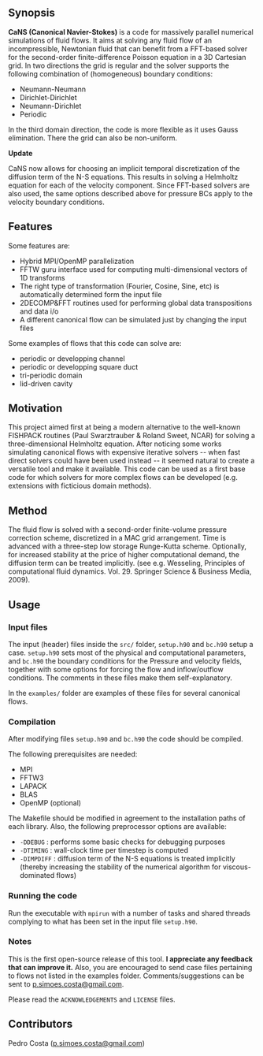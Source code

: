 ## Synopsis

**CaNS (Canonical Navier-Stokes)** is a code for massively parallel numerical simulations of fluid flows. It aims at solving any fluid flow of an incompressible, Newtonian fluid that can benefit from a FFT-based solver for the second-order finite-difference Poisson equation in a 3D Cartesian grid. In two directions the grid is regular and the solver supports the following combination of (homogeneous) boundary conditions:

 * Neumann-Neumann
 * Dirichlet-Dirichlet
 * Neumann-Dirichlet
 * Periodic

In the third domain direction, the code is more flexible as it uses Gauss elimination. There the grid can also be non-uniform.

**Update**

CaNS now allows for choosing an implicit temporal discretization of the diffusion term of the N-S equations. This results in solving a Helmholtz equation for each of the velocity component. Since FFT-based solvers are also used, the same options described above for pressure BCs apply to the velocity boundary conditions.

## Features

Some features are:

 * Hybrid MPI/OpenMP parallelization
 * FFTW guru interface used for computing multi-dimensional vectors of 1D transforms
 * The right type of transformation (Fourier, Cosine, Sine, etc) is automatically determined form the input file
 * 2DECOMP&FFT routines used for performing global data transpositions and data i/o
 * A different canonical flow can be simulated just by changing the input files

Some examples of flows that this code can solve are:

 * periodic or developping channel
 * periodic or developping square duct
 * tri-periodic domain
 * lid-driven cavity

## Motivation

This project aimed first at being a modern alternative to the well-known FISHPACK routines (Paul Swarztrauber & Roland Sweet, NCAR) for solving a three-dimensional Helmholtz equation. After noticing some works simulating canonical flows with expensive iterative solvers -- when fast direct solvers could have been used instead -- it seemed natural to create a versatile tool and make it available. This code can be used as a first base code for which solvers for more complex flows can be developed (e.g. extensions with ficticious domain methods).

## Method

The fluid flow is solved with a second-order finite-volume pressure correction scheme, discretized in a MAC grid arrangement. Time is advanced with a three-step low storage Runge-Kutta scheme. Optionally, for increased stability at the price of higher computational demand, the diffusion term can be treated implicitly. (see e.g. Wesseling, Principles of computational fluid dynamics. Vol. 29. Springer Science & Business Media, 2009).

## Usage

### Input files

The input (header) files inside the `src/` folder, `setup.h90` and `bc.h90` setup a case. `setup.h90` sets most of the physical and computational parameters, and `bc.h90` the boundary conditions for the Pressure and velocity fields, together with some options for forcing the flow and inflow/outflow conditions. The comments in these files make them self-explanatory.

In the `examples/` folder are examples of these files for several canonical flows.

### Compilation

After modifying files `setup.h90` and `bc.h90` the code should be compiled. 

The following prerequisites are needed:

 * MPI
 * FFTW3
 * LAPACK
 * BLAS
 * OpenMP (optional)

The Makefile should be modified in agreement to the installation paths of each library. Also, the following preprocessor options are available:

 * `-DDEBUG`   : performs some basic checks for debugging purposes
 * `-DTIMING`  : wall-clock time per timestep is computed
 * `-DIMPDIFF` : diffusion term of the N-S equations is treated implicitly (thereby increasing the stability of the numerical algorithm for viscous-dominated flows)

### Running the code

Run the executable with `mpirun` with a number of tasks and shared threads complying to what has been set in the input file `setup.h90`.

### Notes

This is the first open-source release of this tool. **I appreciate any feedback that can improve it.** Also, you are encouraged to send case files pertaining to flows not listed in the examples folder. Comments/suggestions can be sent to p.simoes.costa@gmail.com.

Please read the `ACKNOWLEDGEMENTS` and `LICENSE` files.

## Contributors

Pedro Costa (p.simoes.costa@gmail.com)
